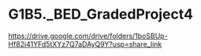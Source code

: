 # G1B5._BED_GradedProject4

https://drive.google.com/drive/folders/1boSBUp-Hf82i41YFd5tXYz7Q7aDAyQ9Y?usp=share_link
